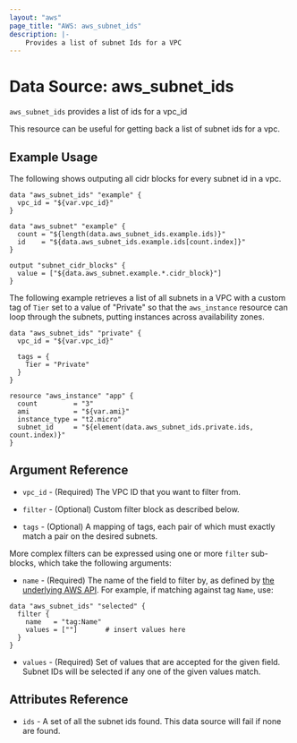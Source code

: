 ```yaml
---
layout: "aws"
page_title: "AWS: aws_subnet_ids"
description: |-
    Provides a list of subnet Ids for a VPC
---
```


# Data Source: aws_subnet_ids

`aws_subnet_ids` provides a list of ids for a vpc_id

This resource can be useful for getting back a list of subnet ids for a vpc.

## Example Usage

The following shows outputing all cidr blocks for every subnet id in a vpc.

```hcl
data "aws_subnet_ids" "example" {
  vpc_id = "${var.vpc_id}"
}

data "aws_subnet" "example" {
  count = "${length(data.aws_subnet_ids.example.ids)}"
  id    = "${data.aws_subnet_ids.example.ids[count.index]}"
}

output "subnet_cidr_blocks" {
  value = ["${data.aws_subnet.example.*.cidr_block}"]
}
```

The following example retrieves a list of all subnets in a VPC with a custom
tag of `Tier` set to a value of "Private" so that the `aws_instance` resource
can loop through the subnets, putting instances across availability zones.

```hcl
data "aws_subnet_ids" "private" {
  vpc_id = "${var.vpc_id}"

  tags = {
    Tier = "Private"
  }
}

resource "aws_instance" "app" {
  count         = "3"
  ami           = "${var.ami}"
  instance_type = "t2.micro"
  subnet_id     = "${element(data.aws_subnet_ids.private.ids, count.index)}"
}
```

## Argument Reference

* `vpc_id` - (Required) The VPC ID that you want to filter from.

* `filter` - (Optional) Custom filter block as described below.

* `tags` - (Optional) A mapping of tags, each pair of which must exactly match
  a pair on the desired subnets.

More complex filters can be expressed using one or more `filter` sub-blocks,
which take the following arguments:

* `name` - (Required) The name of the field to filter by, as defined by
  [the underlying AWS API](http://docs.aws.amazon.com/AWSEC2/latest/APIReference/API_DescribeSubnets.html).
  For example, if matching against tag `Name`, use:

```hcl
data "aws_subnet_ids" "selected" {
  filter {
    name   = "tag:Name"
    values = [""]       # insert values here
  }
}
```

* `values` - (Required) Set of values that are accepted for the given field.
  Subnet IDs will be selected if any one of the given values match.

## Attributes Reference

* `ids` - A set of all the subnet ids found. This data source will fail if none are found.
